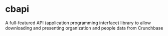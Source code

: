 # cbapi
A full-featured API (application programming interface) library to allow downloading and presenting organization and people data from Crunchbase

